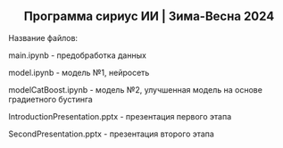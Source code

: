 <h2 align="center" > Программа сириус ИИ | Зима-Весна 2024 </h1>
Название файлов:

main.ipynb - предобработка данных

model.ipynb - модель №1, нейросеть

modelCatBoost.ipynb - модель №2, улучшенная модель на основе градиетного бустинга

IntroductionPresentation.pptx - презентация первого этапа

SecondPresentation.pptx - презентация второго этапа


